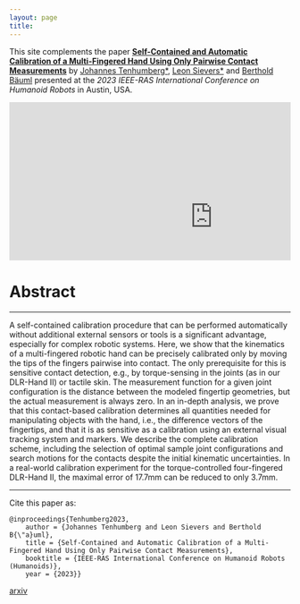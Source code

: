 ```yaml
---
layout: page
title: 
---
```


This site complements the paper 
[**Self-Contained and Automatic Calibration of a Multi-Fingered Hand Using Only Pairwise Contact Measurements**](https://ieeexplore.ieee.org/document/10375208) by
[Johannes Tenhumberg\*](https://scholar.google.com/citations?user=2RZuYZMAAAAJ), 
[Leon Sievers\*](https://scholar.google.com/citations?user=y-MzVoUAAAA) and 
[Berthold Bäuml](https://scholar.google.com/citations?user=fjvpDsEAAAAJ) presented at the 
_2023 IEEE-RAS International Conference on Humanoid Robots_ in 
Austin, USA.


<p align="center">
<div class="video-wrap">
  <div class="video-container">
    <iframe width="728" height="410" src="https://www.youtube.com/embed/dkG9xz1fhOU?si=EfWu8aHsvoZlIpHt" title="YouTube video player" frameborder="0" allow="accelerometer; autoplay; clipboard-write; encrypted-media; gyroscope; picture-in-picture; web-share" allowfullscreen></iframe>
    </div>
  <style>
  .video-container {
  position: relative;
  overflow: hidden;
  height: 0;
  padding-bottom: 56.25%; /* creates a 16:9 aspect ratio */
}

.video-container iframe,
.video-container embed {
  position: absolute;
  top: 0;
  left: 0;
  width: 100%;
  height: 100%;
  max-width: 100%;
}

/* And set the max-width of the parent element */
.video-wrap {
  width: 100%;
  max-width: 1600px;
}
</style>
</div>
  </p>

# Abstract
---
A self-contained calibration procedure that can be performed automatically without additional external sensors or tools is a significant advantage, especially for complex robotic systems. Here, we show that the kinematics of a multi-fingered robotic hand can be precisely calibrated only by moving the tips of the fingers pairwise into contact. The only prerequisite for this is sensitive contact detection, e.g., by torque-sensing in the joints (as in our DLR-Hand II) or tactile skin. The measurement function for a given joint configuration is the distance between the modeled fingertip geometries, but the actual measurement is always zero. In an in-depth analysis, we prove that this contact-based calibration determines all quantities needed for manipulating objects with the hand, i.e., the difference vectors of the fingertips, and that it is as sensitive as a calibration using an external visual tracking system and markers. We describe the complete calibration scheme, including the selection of optimal sample joint configurations and search motions for the contacts despite the initial kinematic uncertainties. In a real-world calibration experiment for the torque-controlled four-fingered DLR-Hand II, the maximal error of 17.7mm can be reduced to only 3.7mm.


---
Cite this paper as: 

    @inproceedings{Tenhumberg2023,
        author = {Johannes Tenhumberg and Leon Sievers and Berthold B{\"a}uml},
        title = {Self-Contained and Automatic Calibration of a Multi-Fingered Hand Using Only Pairwise Contact Measurements},
        booktitle = {IEEE-RAS International Conference on Humanoid Robots (Humanoids)},
        year = {2023}}

[arxiv](https://arxiv.org/abs/2311.03957)